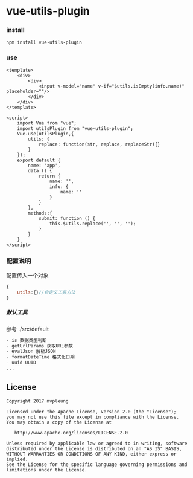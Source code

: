 # vue-utils-plugin

### install 
```
npm install vue-utils-plugin
```

### use
```vue
<template>
	<div>
		<div>
			<input v-model="name" v-if="$utils.isEmpty(info.name)" placeholder=""/>
		</div>
	</div>
</template>

<script>
    import Vue from "vue";
    import utilsPlugin from "vue-utils-plugin";
    Vue.use(utilsPlugin,{
        utils: {
			replace: function(str, replace, replaceStr){}
		}
    });
    export default {
        name: 'app',
        data () {
            return {
                name: '',
				info: {
					name: ''
				}
            }
        },
        methods:{
            submit: function () {
                this.$utils.replace('', '', '');
            }
        }
    }
</script>

```


### 配置说明
配置传入一个对象
```js
{
    utils:{}//自定义工具方法
}
```



##### 默认工具
参考 ./src/default

```js
- is 数据类型判断
- getUrlParams 获取URL参数
- evalJson 解析JSON
- formatDateTime 格式化日期
- uuid UUID
...
```

License
-------

    Copyright 2017 mvpleung

    Licensed under the Apache License, Version 2.0 (the "License");
    you may not use this file except in compliance with the License.
    You may obtain a copy of the License at

       http://www.apache.org/licenses/LICENSE-2.0

    Unless required by applicable law or agreed to in writing, software
    distributed under the License is distributed on an "AS IS" BASIS,
    WITHOUT WARRANTIES OR CONDITIONS OF ANY KIND, either express or implied.
    See the License for the specific language governing permissions and
    limitations under the License.

